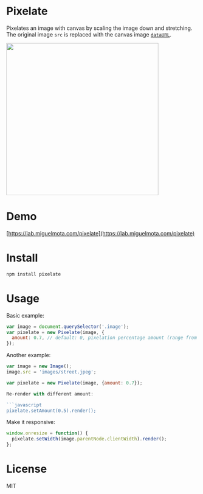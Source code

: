 # Pixelate

Pixelates an image with canvas by scaling the image down and stretching. The original image `src` is replaced with the canvas image [`dataURL`](https://developer.mozilla.org/en-US/docs/Web/API/HTMLCanvasElement.toDataURL).

<img src="https://raw.githubusercontent.com/miguelmota/pixelate/master/screenshot.gif" width="400" />

# Demo

[https://lab.miguelmota.com/pixelate](https://lab.miguelmota.com/pixelate)

# Install

```bash
npm install pixelate
```

# Usage

Basic example:

```javascript
var image = document.querySelector('.image');
var pixelate = new Pixelate(image, {
  amount: 0.7, // default: 0, pixelation percentage amount (range from 0 to 1)
});
```

Another example:

```javascript
var image = new Image();
image.src = 'images/street.jpeg';

var pixelate = new Pixelate(image, {amount: 0.7});

Re-render with different amount:

```javascript
pixelate.setAmount(0.5).render();
```

Make it responsive:

```javascript
window.onresize = function() {
  pixelate.setWidth(image.parentNode.clientWidth).render();
};
```

# License

MIT
